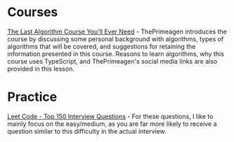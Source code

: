 # Courses

[The Last Algorithm Course You'll Ever Need](https://frontendmasters.com/courses/algorithms/introduction/) -  ThePrimeagen introduces the course by discussing some personal background with algorithms, types of algorithms that will be covered, and suggestions for retaining the information presented in this course. Reasons to learn algorithms, why this course uses TypeScript, and ThePrimeagen's social media links are also provided in this lesson.

# Practice

[Leet Code - Top 150 Interview Questions](https://leetcode.com/studyplan/top-interview-150/) - For these questions, I like to mainly focus on the easy/medium, as you are far more likely to receive a question similar to this difficulty in the actual interview.

